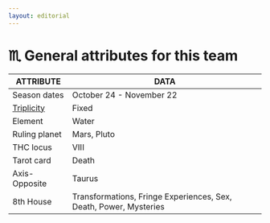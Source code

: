 ```yaml
---
layout: editorial
---
```


# ♏️ General attributes for this team

| ATTRIBUTE                                                                                             | DATA                                                              |
| ----------------------------------------------------------------------------------------------------- | ----------------------------------------------------------------- |
| Season dates                                                                                          | October 24 - November 22                                          |
| [Triplicity](../../../../../alchemy/the-usdchoice-of-alchemy/undefined-4/group-theory-in-sciences.md) | Fixed                                                             |
| Element                                                                                               | Water                                                             |
| Ruling planet                                                                                         | Mars, Pluto                                                       |
| THC locus                                                                                             | VIII                                                              |
| Tarot card                                                                                            | Death                                                             |
| Axis-Opposite                                                                                         | Taurus                                                            |
| 8th House                                                                                             | Transformations, Fringe Experiences, Sex, Death, Power, Mysteries |

